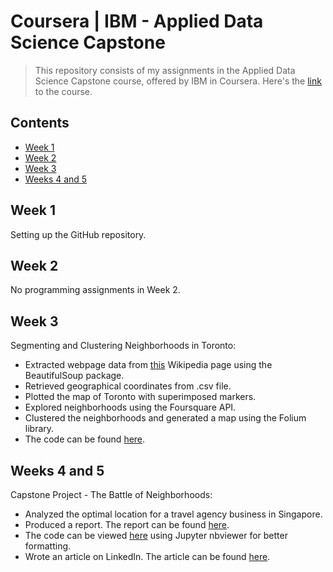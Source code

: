 # Coursera | IBM - Applied Data Science Capstone
> This repository consists of my assignments in the Applied Data Science Capstone course, offered by IBM in Coursera. Here's the [link](https://www.coursera.org/learn/applied-data-science-capstone) to the course.

## Contents
* [Week 1](#week-1)
* [Week 2](#week-2)
* [Week 3](#week-3)
* [Weeks 4 and 5](#weeks-4-and-5)

## Week 1
Setting up the GitHub repository.

## Week 2
No programming assignments in Week 2.

## Week 3
Segmenting and Clustering Neighborhoods in Toronto:
* Extracted webpage data from [this](https://en.wikipedia.org/wiki/List_of_postal_codes_of_Canada:_M) Wikipedia page using the BeautifulSoup package.
* Retrieved geographical coordinates from .csv file.
* Plotted the map of Toronto with superimposed markers.
* Explored neighborhoods using the Foursquare API.
* Clustered the neighborhoods and generated a map using the Folium library.
* The code can be found [here](https://github.com/xsrm/Applied-Data-Science-Capstone/blob/master/Week%203.ipynb).

## Weeks 4 and 5
Capstone Project - The Battle of Neighborhoods:
* Analyzed the optimal location for a travel agency business in Singapore.
* Produced a report. The report can be found [here](https://github.com/xsrm/Applied-Data-Science-Capstone/blob/master/Capstone%20Project%20Report.pdf).
* The code can be viewed [here](https://nbviewer.jupyter.org/github/xsrm/Applied-Data-Science-Capstone/blob/master/Capstone%20Project.ipynb) using Jupyter nbviewer for better formatting.
* Wrote an article on LinkedIn. The article can be found [here]().
